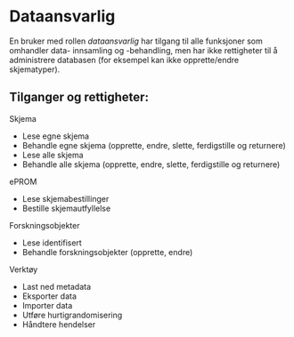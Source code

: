 # Dataansvarlig

En bruker med rollen *dataansvarlig* har tilgang til alle funksjoner som omhandler data-
innsamling og -behandling, men har ikke rettigheter til å administrere
databasen (for eksempel kan ikke opprette/endre skjematyper).

## Tilganger og rettigheter:
Skjema
*	Lese egne skjema
*	Behandle egne skjema (opprette, endre, slette, ferdigstille og returnere)
*	Lese alle skjema
*	Behandle alle skjema (opprette, endre, slette, ferdigstille og returnere)

ePROM
*	Lese skjemabestillinger
*	Bestille skjemautfyllelse

Forskningsobjekter
*	Lese identifisert
*	Behandle forskningsobjekter (opprette, endre)

Verktøy
*	Last ned metadata
*	Eksporter data
*	Importer data
* Utføre hurtigrandomisering
* Håndtere hendelser
